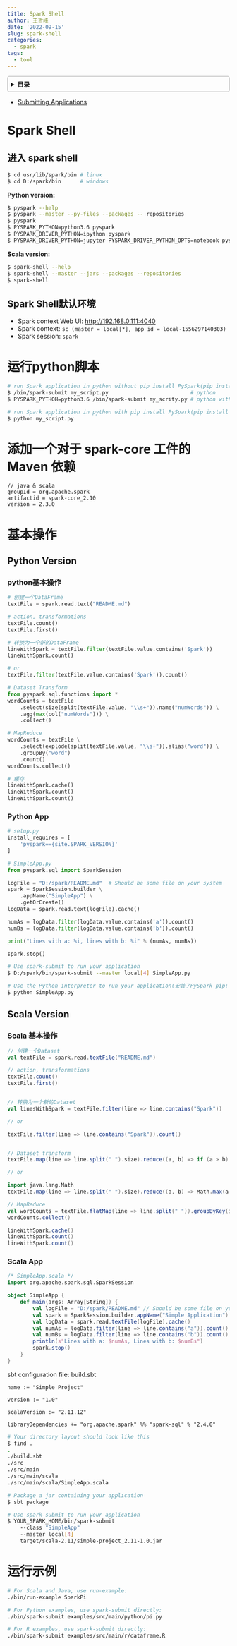 ```yaml
---
title: Spark Shell
author: 王哲峰
date: '2022-09-15'
slug: spark-shell
categories:
  - spark
tags:
  - tool
---
```


<style>
details {
    border: 1px solid #aaa;
    border-radius: 4px;
    padding: .5em .5em 0;
}
summary {
    font-weight: bold;
    margin: -.5em -.5em 0;
    padding: .5em;
}
details[open] {
    padding: .5em;
}
details[open] summary {
    border-bottom: 1px solid #aaa;
    margin-bottom: .5em;
}
</style>

<details><summary>目录</summary><p>

- [Spark Shell](#spark-shell)
  - [进入 spark shell](#进入-spark-shell)
  - [Spark Shell默认环境](#spark-shell默认环境)
- [运行python脚本](#运行python脚本)
- [添加一个对于 spark-core 工件的 Maven 依赖](#添加一个对于-spark-core-工件的-maven-依赖)
- [基本操作](#基本操作)
  - [Python Version](#python-version)
    - [python基本操作](#python基本操作)
    - [Python App](#python-app)
  - [Scala Version](#scala-version)
    - [Scala 基本操作](#scala-基本操作)
    - [Scala App](#scala-app)
- [运行示例](#运行示例)
</p></details><p></p>

- [Submitting Applications](https://spark.apache.org/docs/latest/submitting-applications.html)

# Spark Shell

## 进入 spark shell

```bash
$ cd usr/lib/spark/bin # linux
$ cd D:/spark/bin      # windows
```

**Python version:**

```bash
$ pyspark --help
$ pyspark --master --py-files --packages -- repositories
$ pyspark                                               
$ PYSPARK_PYTHON=python3.6 pyspark
$ PYSPARK_DRIVER_PYTHON=ipython pyspark
$ PYSPARK_DRIVER_PYTHON=jupyter PYSPARK_DRIVER_PYTHON_OPTS=notebook pyspark
```

**Scala version:**

```bash
$ spark-shell --help
$ spark-shell --master --jars --packages --repositories
$ spark-shell
```

## Spark Shell默认环境

- Spark context Web UI: http://192.168.0.111:4040
- Spark context: `sc (master = local[*], app id = local-1556297140303)`
- Spark session: `spark`

# 运行python脚本

```bash
# run Spark application in python without pip install PySpark(pip install pyspark)
$ /bin/spark-submit my_script.py                          # python
$ PYSPARK_PYTHOH=python3.6 /bin/spark-submit my_scrity.py # python with specify version

# run Spark application in python with pip install PySpark(pip install pyspark)
$ python my_script.py
```

# 添加一个对于 spark-core 工件的 Maven 依赖 

``` 
// java & scala
groupId = org.apache.spark
artifactid = spark-core_2.10
version = 2.3.0
```

# 基本操作

## Python Version

### python基本操作

```python
# 创建一个DataFrame
textFile = spark.read.text("README.md")

# action, transformations
textFile.count()
textFile.first()

# 转换为一个新的DataFrame
lineWithSpark = textFile.filter(textFile.value.contains('Spark'))
lineWithSpark.count()

# or 
textFile.filter(textFile.value.contains('Spark')).count()

# Dataset Transform
from pyspark.sql.functions import *
wordCounts = textFile
    .select(size(split(textFile.value, "\\s+")).name("numWords")) \
    .agg(max(col("numWords"))) \
    .collect()

# MapReduce
wordCounts = textFile \
    .select(explode(split(textFile.value, "\\s+")).alias("word")) \
    .groupBy("word")
    .count()
wordCounts.collect()

# 缓存
lineWithSpark.cache()
lineWithSpark.count()
lineWithSpark.count()
```

### Python App

```python
# setup.py
install_requires = [
    'pyspark=={site.SPARK_VERSION}'
]

# SimpleApp.py
from pyspark.sql import SparkSession

logFile = "D:/spark/README.md"  # Should be some file on your system
spark = SparkSession.builder \
    .appName("SimpleApp") \
    .getOrCreate()
logData = spark.read.text(logFile).cache()

numAs = logData.filter(logData.value.contains('a')).count()
numBs = logData.filter(logData.value.contains('b')).count()

print("Lines with a: %i, lines with b: %i" % (numAs, numBs))

spark.stop()
```

```bash
# Use spark-submit to run your application
$ D:/spark/bin/spark-submit --master local[4] SimpleApp.py

# Use the Python interpreter to run your application(安装了PySpark pip: pip install pyspark)
$ python SimpleApp.py
```

## Scala Version

### Scala 基本操作

```scala
// 创建一个Dataset
val textFile = spark.read.textFile("README.md")

// action, transformations
textFile.count()
textFile.first()


// 转换为一个新的Dataset
val linesWithSpark = textFile.filter(line => line.contains("Spark"))

// or 

textFile.filter(line => line.contains("Spark")).count()


// Dataset transform
textFile.map(line => line.split(" ").size).reduce((a, b) => if (a > b) a else b)

// or

import java.lang.Math
textFile.map(line => line.split(" ").size).reduce((a, b) => Math.max(a, b))

// MapReduce
val wordCounts = textFile.flatMap(line => line.split(" ")).groupByKey(identity).count()
wordCounts.collect()

lineWithSpark.cache()
lineWithSpark.count()
lineWithSpark.count()
```


### Scala App

```scala
/* SimpleApp.scala */
import org.apache.spark.sql.SparkSession

object SimpleApp {
    def main(args: Array[String]) {
        val logFile = "D:/spark/README.md" // Should be some file on your system
        val spark = SparkSession.builder.appName("Simple Application").getOrCreate()
        val logData = spark.read.textFile(logFile).cache()
        val numAs = logData.filter(line => line.contains("a")).count()
        val numBs = logData.filter(line => line.contains("b")).count()
        println(s"Lines with a: $numAs, Lines with b: $numBs")
        spark.stop()
    }
}
```

sbt configuration file: build.sbt

```
name := "Simple Project"

version := "1.0"

scalaVersion := "2.11.12"

libraryDependencies += "org.apache.spark" %% "spark-sql" % "2.4.0"
```

```bash
# Your directory layout should look like this
$ find .
.
./build.sbt
./src
./src/main
./src/main/scala
./src/main/scala/SimpleApp.scala

# Package a jar containing your application
$ sbt package

# Use spark-submit to run your application
$ YOUR_SPARK_HOME/bin/spark-submit 
    --class "SimpleApp" 
    --master local[4] 
    target/scala-2.11/simple-project_2.11-1.0.jar
```

# 运行示例

```bash
# For Scala and Java, use run-example:
./bin/run-example SparkPi

# For Python examples, use spark-submit directly:
./bin/spark-submit examples/src/main/python/pi.py

# For R examples, use spark-submit directly:
./bin/spark-submit examples/src/main/r/dataframe.R
```

